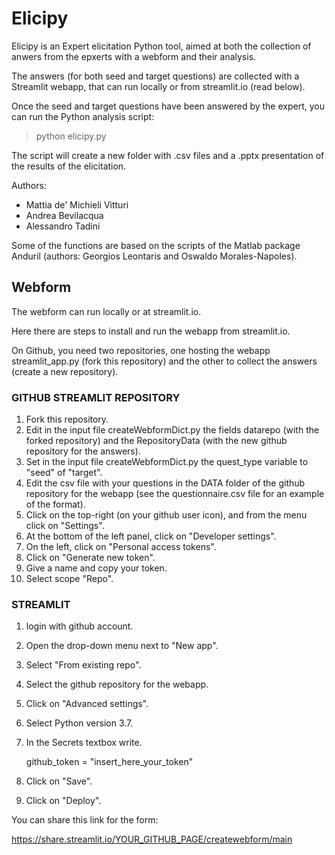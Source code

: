 # Elicipy

Elicipy is an Expert elicitation Python tool, aimed at both the collection of
anwers from the epxerts with a webform and their analysis.

The answers (for both seed and target questions) are collected with a
Streamlit webapp, that can run locally or from streamlit.io (read below).

Once the seed and target questions have been answered by the expert, you can
run the Python analysis script:

> python elicipy.py

The script will create a new folder with .csv files and a .pptx presentation
of the results of the elicitation.

Authors:
- Mattia de' Michieli Vitturi
- Andrea Bevilacqua
- Alessandro Tadini

Some of the functions are based on the scripts of the Matlab package Anduril
(authors:  Georgios Leontaris and Oswaldo Morales-Napoles).

## Webform

The webform can run locally or at streamlit.io.

Here there are steps to install and run the webapp from streamlit.io.

On Github, you need two repositories, one hosting the webapp streamlit_app.py
(fork this repository) and the other to collect the answers (create a new
repository).

### GITHUB STREAMLIT REPOSITORY

1. Fork this repository.
2. Edit in the input file createWebformDict.py the fields datarepo (with the
   forked repository) and the RepositoryData (with the new github repository
   for the answers).
3. Set in the input file createWebformDict.py the quest_type variable to
   "seed" of "target".
4. Edit the csv file with your questions in the DATA folder of the github
   repository for the webapp (see the questionnaire.csv file for an example of
   the format).
5. Click on the top-right (on your github user icon), and from the menu click
   on "Settings".
6. At the bottom of the left panel, click on "Developer settings".
7. On the left, click on "Personal access tokens".
8. Click on "Generate new token".
9. Give a name and copy your token.
10. Select scope "Repo".

### STREAMLIT

1. login with github account.
2. Open the drop-down menu next to "New app".
3. Select "From existing repo".
4. Select the github repository for the webapp.
5. Click on "Advanced settings".
6. Select Python version 3.7.
7. In the Secrets textbox write.

   github_token = "insert_here_your_token"

8. Click on "Save".
9. Click on "Deploy".

You can share this link for the form:

<https://share.streamlit.io/YOUR_GITHUB_PAGE/createwebform/main>

